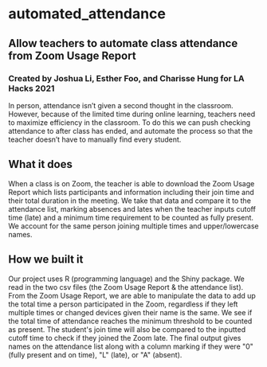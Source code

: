 # automated_attendance
## Allow teachers to automate class attendance from Zoom Usage Report
### Created by Joshua Li, Esther Foo, and Charisse Hung for LA Hacks 2021

In person, attendance isn’t given a second thought in the classroom. However, because of the limited time during online learning, teachers need to maximize efficiency in the classroom. To do this we can push checking attendance to after class has ended, and automate the process so that the teacher doesn’t have to manually find every student.

## What it does
When a class is on Zoom, the teacher is able to download the Zoom Usage Report which lists participants and information including their join time and their total duration in the meeting. We take that data and compare it to the attendance list, marking absences and lates when the teacher inputs cutoff time (late) and a minimum time requirement to be counted as fully present. We account for the same person joining multiple times and upper/lowercase names. 

## How we built it
Our project uses R (programming language) and the Shiny package. We read in the two csv files (the Zoom Usage Report & the attendance list). From the Zoom Usage Report, we are able to manipulate the data to add up the total time a person participated in the Zoom, regardless if they left multiple times or changed devices given their name is the same. We see if the total time of attendance reaches the minimum threshold to be counted as present. The student's join time will also be compared to the inputted cutoff time to check if they joined the Zoom late. The final output gives names on the attendance list along with a column marking if they were "0" (fully present and on time), "L" (late), or "A" (absent).

